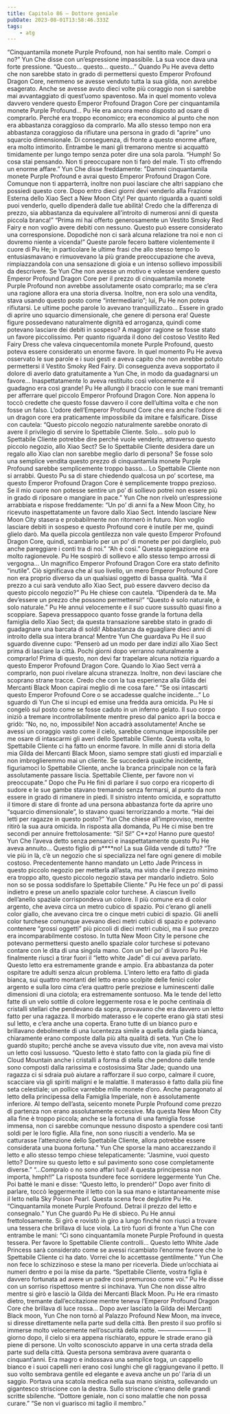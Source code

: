 ```yaml
---
title: Capitolo 86 – Dottore geniale
pubDate: 2023-08-01T13:58:46.333Z
tags:
    - atg
---
```


“Cinquantamila monete Purple Profound, non hai sentito male. Compri o no?” Yun Che disse con un’espressione impassibile. La sua voce dava una forte pressione.
“Questo… questo… questo…”
Quando Pu He aveva detto che non sarebbe stato in grado di permettersi questo Emperor Profound Dragon Core, nemmeno se avesse venduto tutta la sua gilda, non avrebbe esagerato. Anche se avesse avuto dieci volte più coraggio non si sarebbe mai avvantaggiato di quest’uomo spaventoso. Ma in quel momento voleva davvero vendere questo Emperor Profound Dragon Core per cinquantamila monete Purple Profound… Pu He era ancora meno disposto ad osare di comprarlo. Perché era troppo economico; era economico al punto che non era abbastanza coraggioso da comprarlo. Ma allo stesso tempo non era abbastanza coraggioso da rifiutare una persona in grado di “aprire” uno squarcio dimensionale. Di conseguenza, di fronte a questo enorme affare, era molto intimorito. Entrambe le mani gli tremarono mentre si acquattò timidamente per lungo tempo senza poter dire una sola parola.
“Humph! So cosa stai pensando. Non ti preoccupare non ti farò del male. Ti sto offrendo un enorme affare.” Yun Che disse freddamente: ”Dammi cinquantamila monete Purple Profound e avrai questo Emperor Profound Dragon Core. Comunque non ti apparterrà, inoltre non puoi lasciare che altri sappiano che possiedi questo core.
Dopo entro dieci giorni devi venderlo alla Frazione Esterna dello Xiao Sect a New Moon City! Per quanto riguarda a quanti soldi puoi venderlo, quello dipenderà dalle tue abilità! Credo che la differenza di prezzo, sia abbastanza da equivalere all’introito di numerosi anni di questa piccola branca!”
“Prima mi hai offerto generosamente un Vestito Smoky Red Fairy e non voglio avere debiti con nessuno. Questo può essere considerato una corresponsione. Dopodiché non ci sarà alcuna relazione tra noi e non ci dovremo niente a vicenda!”
Queste parole fecero battere violentemente il cuore di Pu He; in particolare le ultime frasi che allo stesso tempo lo entusiasmavano e rimuovevano la più grande preoccupazione che aveva, rimpiazzandola con una sensazione di gioia e un intenso sollievo impossibili da descrivere.
Se Yun Che non avesse un motivo e volesse vendere questo Emperor Profound Dragon Core per il prezzo di cinquantamila monete Purple Profound non avrebbe assolutamente osato comprarlo; ma se c’era una ragione allora era una storia diversa. Inoltre, non era solo una vendita, stava usando questo posto come “intermediario”; lui, Pu He non poteva rifiutarsi.
Le ultime poche parole lo avevano tranquillizzato… Essere in grado di aprire uno squarcio dimensionale, che genere di persona era! Queste figure possedevano naturalmente dignità ed arroganza, quindi come potevano lasciare dei debiti in sospeso? A maggior ragione se fosse stato un favore piccolissimo.
Per quanto riguarda il dono del costoso Vestito Red Fairy Dress che valeva cinquecentomila monete Purple Profound, questo poteva essere considerato un enorme favore.
In quel momento Pu He aveva osservato le sue parole e i suoi gesti e aveva capito che non avrebbe potuto permettersi il Vestito Smoky Red Fairy. Di conseguenza aveva sopportato il dolore di averlo dato gratuitamente a Yun Che, in modo da guadagnarsi un favore… Inaspettatamente lo aveva restituito così velocemente e il guadagno era così grande!
Pu He allungò il braccio con le sue mani tremanti per afferrare quel piccolo Emperor Profound Dragon Core. Non appena lo toccò credette che questo fosse davvero il core dell’ultima volta e che non fosse un falso. L’odore dell’Emperor Profound Core che era anche l’odore di un dragon core era praticamente impossibile da imitare e falsificare. Disse con cautela: “Questo piccolo negozio naturalmente sarebbe onorato di avere il privilegio di servire lo Spettabile Cliente. Solo… solo può lo Spettabile Cliente potrebbe dire perché vuole venderlo, attraverso questo piccolo negozio, allo Xiao Sect? Se lo Spettabile Cliente desidera dare un regalo allo Xiao clan non sarebbe meglio darlo di persona? Se fosse solo una semplice vendita questo prezzo di cinquantamila monete Purple Profound sarebbe semplicemente troppo basso… Lo Spettabile Cliente non si arrabbi. Questo Pu sa di stare chiedendo qualcosa un po’ scortese, ma questo Emperor Profound Dragon Core è semplicemente troppo prezioso. Se il mio cuore non potesse sentire un po’ di sollievo potrei non essere più in grado di riposare o mangiare in pace.”
Yun Che non rivelò un’espressione arrabbiata e rispose freddamente: “Un po’ di anni fa a New Moon City, ho ricevuto inaspettatamente un favore dallo Xiao Sect. Intendo lasciare New Moon City stasera e probabilmente non ritornerò in futuro. Non voglio lasciare debiti in sospeso e questo Profound core è inutile per me, quindi glielo darò. Ma quella piccola gentilezza non vale questo Emperor Profound Dragon Core, quindi, scambiarlo per un po’ di monete per poi darglielo, può anche pareggiare i conti tra di noi.”
“Ah è così.” Questa spiegazione era molto ragionevole. Pu He sospirò di sollievo e allo stesso tempo arrossì di vergogna… Un magnifico Emperor Profound Dragon Core era stato definito “inutile”. Ciò significava che al suo livello, un mero Emperor Profound Core non era proprio diverso da un qualsiasi oggetto di bassa qualità.
“Ma il prezzo a cui sarà venduto allo Xiao Sect, può essere davvero deciso da questo piccolo negozio?” Pu He chiese con cautela.
“Dipenderà da te. Ma dev’essere un prezzo che possono permettersi!”
“Questo è solo naturale, è solo naturale.” Pu He annuì velocemente e il suo cuore sussultò quasi fino a scoppiare. Sapeva pressappoco quanto fosse grande la fortuna della famiglia dello Xiao Sect; da questa transazione sarebbe stato in grado di guadagnare una barcata di soldi!
Abbastanza da eguagliare dieci anni di introito della sua intera branca!
Mentre Yun Che guardava Pu He il suo sguardo divenne cupo: “Penserò ad un modo per dare indizi allo Xiao Sect prima di lasciare la città. Pochi giorni dopo verranno naturalmente a comprarlo! Prima di questo, non devi far trapelare alcuna notizia riguardo a questo Emperor Profound Dragon Core. Quando lo Xiao Sect verrà a comprarlo, non puoi rivelare alcuna stranezza. Inoltre, non devi lasciare che scoprano strane tracce. Credo che con la tua esperienza alla Gilda dei Mercanti Black Moon capirai meglio di me cosa fare.”
“Se osi intascarti questo Emperor Profound Core o se accadesse qualche incidente…” Lo sguardo di Yun Che si incupì ed emise una fredda aura omicida.
Pu He si congelò sul posto come se fosse caduto in un inferno gelato. Il suo corpo iniziò a tremare incontrollabilmente mentre preso dal panico aprì la bocca e gridò: “No, no, no, impossibile! Non accadrà assolutamente! Anche se avessi un coraggio vasto come il cielo, sarebbe comunque impossibile per me osare di intascarmi gli averi dello Spettabile Cliente.
Questa volta, lo Spettabile Cliente ci ha fatto un enorme favore. In mille anni di storia della mia Gilda dei Mercanti Black Moon, siamo sempre stati giusti ed imparziali e non imbroglieremmo mai un cliente. Se succederà qualche incidente, figuriamoci lo Spettabile Cliente, anche la branca principale non ce la farà assolutamente passare liscia. Spettabile Cliente, per favore non vi preoccupate.”
Dopo che Pu He finì di parlare il suo corpo era ricoperto di sudore e le sue gambe stavano tremando senza fermarsi, al punto da non essere in grado di rimanere in piedi. Il sinistro intento omicida, e soprattutto il timore di stare di fronte ad una persona abbastanza forte da aprire uno “squarcio dimensionale”, lo stavano quasi terrorizzando a morte.
“Hai dei letti per ragazze in questo posto?” Yun Che chiese all’improvviso, mentre ritirò la sua aura omicida.
In risposta alla domanda, Pu He ci mise ben tre secondi per annuire frettolosamente: “Sì! Sì!”
C**zo! Hanno pure questo!
Yun Che l’aveva detto senza pensarci e inaspettatamente questo Pu He aveva annuito…
Questo figlio di p****no! La sua Gilda vende di tutto?
“Tre vie più in là, c’è un negozio che si specializza nel fare ogni genere di mobile costoso.
Precedentemente hanno mandato un Letto Jade Princess in questo piccolo negozio per metterla all’asta, ma visto che il prezzo minimo era troppo alto, questo piccolo negozio stava per mandarlo indietro. Solo non so se possa soddisfare lo Spettabile Cliente.”
Pu He fece un po’ di passi indietro e prese un anello spaziale color turchese. A ciascun livello dell’anello spaziale corrispondeva un colore. Il più comune era di color argento, che aveva circa un metro cubico di spazio. Poi c’erano gli anelli color giallo, che avevano circa tre o cinque metri cubici di spazio. Gli anelli color turchese comunque avevano dieci metri cubici di spazio e potevano contenere “grossi oggetti” più piccoli di dieci metri cubici, ma il suo prezzo era incomparabilmente costoso. In tutta New Moon City le persone che potevano permettersi questo anello spaziale color turchese si potevano contare con le dita di una singola mano.
Con un bel po’ di lavoro Pu He finalmente riuscì a tirar fuori il “letto white Jade” di cui aveva parlato.
Questo letto era estremamente grande e ampio. Era abbastanza da poter ospitare tre adulti senza alcun problema. L’intero letto era fatto di giada bianca, sui quattro montanti del letto erano scolpite delle fenici color argento e sulla loro cima c’era quattro perle preziose e luminescenti dalle dimensioni di una ciotola; era estremamente sontuoso. Ma le tende del letto fatte di un velo sottile di colore leggermente rosa e le poche centinaia di cristalli stellari che pendevano da sopra, provavano che era davvero un letto fatto per una ragazza. Il morbido materasso e le coperte erano già stati stesi sul letto, e c’era anche una coperta.
Erano tutte di un bianco puro e brillavano debolmente di una lucentezza simile a quella della giada bianca, chiaramente erano composte dalla più alta qualità di seta.
Yun Che lo guardò stupito; perché anche se aveva vissuto due vite, non aveva mai visto un letto così lussuoso.
“Questo letto è stato fatto con la giada più fine di Cloud Mountain anche i cristalli a forma di stella che pendono dalle tende sono composti dalla rarissima e costosissima Star Jade; quando una ragazza ci si sdraia può aiutare a rafforzare il suo corpo, calmare il cuore, scacciare via gli spiriti maligni e le malattie. Il materasso è fatto dalla più fine seta celestiale; un pollice varrebbe mille monete d’oro. Anche paragonato al letto della principessa della Famiglia Imperiale, non è assolutamente inferiore. Al tempo dell’asta, seicento monete Purple Profound come prezzo di partenza non erano assolutamente eccessive. Ma questa New Moon City alla fine è troppo piccola; anche se la fortuna di una famiglia fosse immensa, non ci sarebbe comunque nessuno disposto a spendere così tanti soldi per le loro figlie. Alla fine, non sono riusciti a venderlo. Ma se catturasse l’attenzione dello Spettabile Cliente, allora potrebbe essere considerata una buona fortuna.”
Yun Che sporse la mano accarezzando il letto e allo stesso tempo chiese telepaticamente: ”Jasmine, vuoi questo letto? Dormire su questo letto e sul pavimento sono cose completamente diverse.”
“…Compralo o no sono affari tuoi! A questa principessa non importa, hmph!!”
La risposta tsundere fece sorridere leggermente Yun Che. Poi batté le mani e disse: “Questo letto, lo prenderò!”
Dopo aver finito di parlare, toccò leggermente il letto con la sua mano e istantaneamente mise il letto nella Sky Poison Pearl.
Questa scena fece deglutire Pu He.
“Cinquantamila monete Purple Profound. Detrai il prezzo del letto e consegnalo.” Yun Che guardò Pu He di sbieco.
Pu He annuì frettolosamente. Si girò e rovistò in giro a lungo finché non riuscì a trovare una tessera che brillava di luce viola. La tirò fuori di fronte a Yun Che con entrambe le mani: “Ci sono cinquantamila monete Purple Profound in questa tessera. Per favore lo Spettabile Cliente controlli… Questo letto White Jade Princess sarà considerato come se avessi ricambiato l’enorme favore che lo Spettabile Cliente ci ha dato. Vorrei che lo accettasse gentilmente.”
Yun Che non fece lo schizzinoso e stese la mano per riceverla. Diede un’occhiata ai numeri dentro e poi la mise da parte.
“Spettabile Cliente, vostra figlia è davvero fortunata ad avere un padre così premuroso come voi.” Pu He disse con un sorriso rispettoso mentre si inchinava.
Yun Che non disse altro mentre si girò e lasciò la Gilda dei Mercanti Black Moon. Pu He era rimasto dietro, tremante dall’eccitazione mentre teneva l’Emperor Profound Dragon Core che brillava di luce rossa…
Dopo aver lasciato la Gilda dei Mercanti Black moon, Yun Che non tornò al Palazzo Profound New Moon, ma invece, si diresse direttamente nella parte sud della città. Ben presto il suo profilo si immerse molto velocemente nell’oscurità della notte.
————————
Il giorno dopo, il cielo si era appena rischiarato, eppure le strade erano già piene di persone.
Un volto sconosciuto apparve in una certa strada della parte sud della città. Questa persona sembrava avere quaranta o cinquant’anni. Era magro e indossava una semplice toga, un cappello bianco e i suoi capelli neri erano così lunghi che gli raggiungevano il petto. Il suo volto sembrava gentile ed elegante e aveva anche un po’ l’aria di un saggio.
Portava una scatola medica nella sua mano sinistra, sollevando un gigantesco striscione con la destra.
Sullo striscione c’erano delle grandi scritte sbilenche.
“Dottore geniale, non ci sono malattie che non possa curare.”
“Se non vi guarisco mi taglio il membro.”


